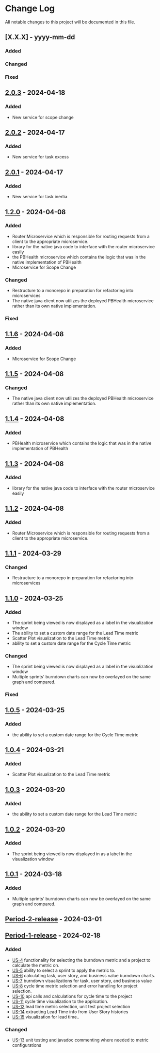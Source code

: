 # Change Log
All notable changes to this project will be documented in this file.

## [X.X.X] - yyyy-mm-dd
 
### Added
 
### Changed
 
### Fixed

## [2.0.3](https://github.com/cgjeffries/SER516-Team-Boston/releases/tag/2.0.3) - 2024-04-18
 
### Added
- New service for scope change
 
## [2.0.2](https://github.com/cgjeffries/SER516-Team-Boston/releases/tag/2.0.2) - 2024-04-17
 
### Added
- New service for task excess 

## [2.0.1](https://github.com/cgjeffries/SER516-Team-Boston/releases/tag/2.0.1) - 2024-04-17
 
### Added
- New service for task inertia

## [1.2.0](https://github.com/cgjeffries/SER516-Team-Boston/releases/tag/1.2.0) - 2024-04-08
 
### Added
- Router Microservice which is responsible for routing requests from a client to the appropriate microservice.
- library for the native java code to interface with the router microservice easily
- the PBHealth microservice which contains the logic that was in the native implementation of PBHealth
- Microservice for Scope Change
 
### Changed
- Restructure to a monorepo in preparation for refactoring into microservices
- The native java client now utilizes the deployed PBHealth microservice rather than its own native implementation.

### Fixed

## [1.1.6](https://github.com/cgjeffries/SER516-Team-Boston/releases/tag/1.1.6) - 2024-04-08
 
### Added
- Microservice for Scope Change


## [1.1.5](https://github.com/cgjeffries/SER516-Team-Boston/releases/tag/1.1.5) - 2024-04-08
 
### Changed
- The native java client now utilizes the deployed PBHealth microservice rather than its own native implementation.


## [1.1.4](https://github.com/cgjeffries/SER516-Team-Boston/releases/tag/1.1.4) - 2024-04-08
 
### Added
- PBHealth microservice which contains the logic that was in the native implementation of PBHealth


## [1.1.3](https://github.com/cgjeffries/SER516-Team-Boston/releases/tag/1.1.3) - 2024-04-08
 
### Added
- library for the native java code to interface with the router microservice easily


## [1.1.2](https://github.com/cgjeffries/SER516-Team-Boston/releases/tag/1.1.2) - 2024-04-08
 
### Added
- Router Microservice which is responsible for routing requests from a client to the appropriate microservice.


## [1.1.1](https://github.com/cgjeffries/SER516-Team-Boston/releases/tag/1.1.1) - 2024-03-29
 
### Changed
- Restructure to a monorepo in preparation for refactoring into microservices


## [1.1.0](https://github.com/cgjeffries/SER516-Team-Boston/releases/tag/1.1.0) - 2024-03-25
 
### Added
- The sprint being viewed is now displayed as a label in the visualization window
- The ability to set a custom date range for the Lead Time metric
- Scatter Plot visualization to the Lead Time metric
- ability to set a custom date range for the Cycle Time metric

### Changed
- The sprint being viewed is now displayed as a label in the visualization window
- Multiple sprints' burndown charts can now be overlayed on the same graph and compared.

### Fixed

## [1.0.5](https://github.com/cgjeffries/SER516-Team-Boston/releases/tag/1.0.5) - 2024-03-25
 
### Added
- the ability to set a custom date range for the Cycle Time metric


## [1.0.4](https://github.com/cgjeffries/SER516-Team-Boston/releases/tag/1.0.4) - 2024-03-21
 
### Added
- Scatter Plot visualization to the Lead Time metric


## [1.0.3](https://github.com/cgjeffries/SER516-Team-Boston/releases/tag/1.0.3) - 2024-03-20
 
### Added
- the ability to set a custom date range for the Lead Time metric


## [1.0.2](https://github.com/cgjeffries/SER516-Team-Boston/releases/tag/1.0.2) - 2024-03-20
 
### Added
- The sprint being viewed is now displayed in as a label in the visualization window


## [1.0.1](https://github.com/cgjeffries/SER516-Team-Boston/releases/tag/1.0.1) - 2024-03-18
 
### Added
- Multiple sprints' burndown charts can now be overlayed on the same graph and compared.


## [Period-2-release](https://github.com/cgjeffries/SER516-Team-Boston/releases/tag/Period-2-release) - 2024-03-01


## [Period-1-release](https://github.com/cgjeffries/SER516-Team-Boston/releases/tag/Period-1-release) - 2024-02-18
 
### Added

- [US-4](https://github.com/cgjeffries/SER516-Team-Boston/pull/1)
functionality for selecting the burndown metric and a project to calculate the metric on.
- [US-5](https://github.com/cgjeffries/SER516-Team-Boston/pull/2)
ability to select a sprint to apply the metric to.
- [US-6](https://github.com/cgjeffries/SER516-Team-Boston/pull/4)
calculating task, user story, and business value burndown charts.
- [US-7](https://github.com/cgjeffries/SER516-Team-Boston/pull/5)
burndown visualizations for task, user story, and business value
- [US-8](https://github.com/cgjeffries/SER516-Team-Boston/pull/7)
cycle time metric selection and error handling for project selection.
- [US-10](https://github.com/cgjeffries/SER516-Team-Boston/pull/6)
api calls and calculations for cycle time to the project
- [US-11](https://github.com/cgjeffries/SER516-Team-Boston/pull/8)
cycle time visualization to the application.
- [US-12](https://github.com/cgjeffries/SER516-Team-Boston/pull/10)
lead time metric selection, unit test project selection
- [US-14](https://github.com/cgjeffries/SER516-Team-Boston/pull/9)
extracting Lead Time info from User Story histories
- [US-15](https://github.com/cgjeffries/SER516-Team-Boston/pull/13)
visualization for lead time..

### Changed
- [US-13](https://github.com/cgjeffries/SER516-Team-Boston/pull/11)
unit testing and javadoc commenting where needed to metric configurations

